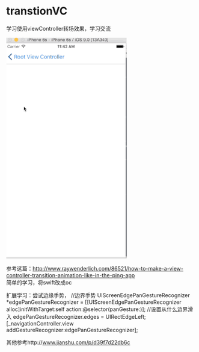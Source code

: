# transtionVC
学习使用viewController转场效果，学习交流

![image](https://github.com/fighterLS/transtionVC/blob/master/transition.gif) 

参考这篇：http://www.raywenderlich.com/86521/how-to-make-a-view-controller-transition-animation-like-in-the-ping-app  
简单的学习，将swift改成oc

扩展学习：尝试边缘手势，
  //边界手势
    UIScreenEdgePanGestureRecognizer *edgePanGestureRecognizer = [[UIScreenEdgePanGestureRecognizer alloc]initWithTarget:self action:@selector(panGesture:)];
    //设置从什么边界滑入
    edgePanGestureRecognizer.edges = UIRectEdgeLeft;
    [_navigationController.view addGestureRecognizer:edgePanGestureRecognizer];
 
 其他参考http://www.jianshu.com/p/d39f7d22db6c
